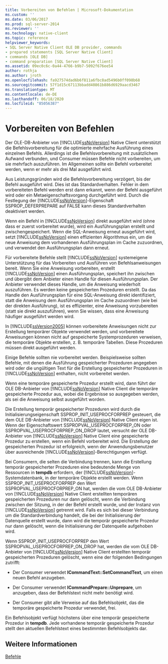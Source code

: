 ```yaml
---
title: Vorbereiten von Befehlen | Microsoft-Dokumentation
ms.custom: ''
ms.date: 03/06/2017
ms.prod: sql-server-2014
ms.reviewer: ''
ms.technology: native-client
ms.topic: reference
helpviewer_keywords:
- SQL Server Native Client OLE DB provider, commands
- prepared statements [SQL Server Native Client]
- commands [OLE DB]
- command preparation [SQL Server Native Client]
ms.assetid: 09ec0c6c-0a44-4766-b9b7-5092f676ee54
author: rothja
ms.author: jroth
ms.openlocfilehash: fa927574dad6b6f811a6fbc8ad5496b0ff098b68
ms.sourcegitcommit: 57f1d15c67113bbadd40861b886d6929aacd3467
ms.translationtype: MT
ms.contentlocale: de-DE
ms.lasthandoff: 06/18/2020
ms.locfileid: "85056387"
---
```

# <a name="preparing-commands"></a>Vorbereiten von Befehlen
  Der OLE-DB-Anbieter von [!INCLUDE[ssNoVersion](../../includes/ssnoversion-md.md)] Native Client unterstützt die Befehlsvorbereitung für die optimierte mehrfache Ausführung eines einzelnen Befehls. Allerdings ist die Befehlsvorbereitung mit zusätzlichem Aufwand verbunden, und Consumer müssen Befehle nicht vorbereiten, um sie mehrfach auszuführen. Im Allgemeinen sollte ein Befehl vorbereitet werden, wenn er mehr als drei Mal ausgeführt wird.  
  
 Aus Leistungsgründen wird die Befehlsvorbereitung verzögert, bis der Befehl ausgeführt wird. Dies ist das Standardverhalten. Fehler in dem vorbereiteten Befehl werden erst dann erkannt, wenn der Befehl ausgeführt wird oder ein Metaeigenschaftsvorgang durchgeführt wird. Durch die Festlegung der [!INCLUDE[ssNoVersion](../../includes/ssnoversion-md.md)]-Eigenschaft SSPROP_DEFERPREPARE auf FALSE kann dieses Standardverhalten deaktiviert werden.  
  
 Wenn ein Befehl in [!INCLUDE[ssNoVersion](../../includes/ssnoversion-md.md)] direkt ausgeführt wird (ohne dass er zuerst vorbereitet wurde), wird ein Ausführungsplan erstellt und zwischengespeichert. Wenn die SQL-Anweisung erneut ausgeführt wird, setzt [!INCLUDE[ssNoVersion](../../includes/ssnoversion-md.md)] einen effizienten Algorithmus ein, um die neue Anweisung dem vorhandenen Ausführungsplan im Cache zuzuordnen, und verwendet den Ausführungsplan dann erneut.  
  
 Für vorbereitete Befehle stellt [!INCLUDE[ssNoVersion](../../includes/ssnoversion-md.md)] systemeigene Unterstützung für das Vorbereiten und Ausführen von Befehlsanweisungen bereit. Wenn Sie eine Anweisung vorbereiten, erstellt [!INCLUDE[ssNoVersion](../../includes/ssnoversion-md.md)] einen Ausführungsplan, speichert ihn zwischen und übergibt dem Anbieter einen Handle für diesen Ausführungsplan. Der Anbieter verwendet dieses Handle, um die Anweisung wiederholt auszuführen. Es werden keine gespeicherten Prozeduren erstellt. Da das Handle den Ausführungsplan für eine SQL-Anweisung direkt identifiziert, statt die Anweisung dem Ausführungsplan im Cache zuzuordnen (wie bei der direkten Ausführung), ist es effizienter, eine Anweisung vorzubereiten (statt sie direkt auszuführen), wenn Sie wissen, dass eine Anweisung häufiger ausgeführt werden wird.  
  
 In [!INCLUDE[ssVersion2005](../../includes/ssversion2005-md.md)] können vorbereitete Anweisungen nicht zur Erstellung temporärer Objekte verwendet werden, und vorbereitete Anweisungen können nicht auf gespeicherte Systemprozeduren verweisen, die temporäre Objekte erstellen, z. B. temporäre Tabellen. Diese Prozeduren müssen direkt ausgeführt werden.  
  
 Einige Befehle sollten nie vorbereitet werden. Beispielsweise sollten Befehle, mit denen die Ausführung gespeicherter Prozeduren angegeben wird oder die ungültigen Text für die Erstellung gespeicherter Prozeduren in [!INCLUDE[ssNoVersion](../../includes/ssnoversion-md.md)] enthalten, nicht vorbereitet werden.  
  
 Wenn eine temporäre gespeicherte Prozedur erstellt wird, dann führt der OLE DB-Anbieter von [!INCLUDE[ssNoVersion](../../includes/ssnoversion-md.md)] Native Client die temporäre gespeicherte Prozedur aus, wobei die Ergebnisse so ausgegeben werden, als sei die Anweisung selbst ausgeführt worden.  
  
 Die Erstellung temporär gespeicherter Prozeduren wird durch die Initialisierungseigenschaft SSPROP_INIT_USEPROCFORPREP gesteuert, die dem OLE DB-Anbieter von [!INCLUDE[ssNoVersion](../../includes/ssnoversion-md.md)] Native Client eigen ist. Wenn der Eigenschaftswert SSPROPVAL_USEPROCFORPREP_ON oder SSPROPVAL_USEPROCFORPREP_ON_DROP lautet, versucht der OLE DB-Anbieter von [!INCLUDE[ssNoVersion](../../includes/ssnoversion-md.md)] Native Client eine gespeicherte Prozedur zu erstellen, wenn ein Befehl vorbereitet wird. Die Erstellung der gespeicherten Prozedur ist erfolgreich, wenn der Anwendungsbenutzer über ausreichende [!INCLUDE[ssNoVersion](../../includes/ssnoversion-md.md)]-Berechtigungen verfügt.  
  
 Bei Consumern, die selten die Verbindung trennen, kann die Erstellung temporär gespeicherter Prozeduren eine bedeutende Menge von Ressourcen in **tempdb** erfordern, der [!INCLUDE[ssNoVersion](../../includes/ssnoversion-md.md)]-Systemdatenbank, in der temporäre Objekte erstellt werden. Wenn SSPROP_INIT_USEPROCFORPREP den Wert SSPROPVAL_USEPROCFORPREP_ON hat, werden die vom OLE DB-Anbieter von [!INCLUDE[ssNoVersion](../../includes/ssnoversion-md.md)] Native Client erstellten temporären gespeicherten Prozeduren nur dann gelöscht, wenn die Verbindung zwischen der Sitzung, in der der Befehl erstellt wurde, und der Instanz von [!INCLUDE[ssNoVersion](../../includes/ssnoversion-md.md)] getrennt wird. Falls es sich bei dieser Verbindung um die Standardverbindung handelt, die bei der Initialisierung der Datenquelle erstellt wurde, dann wird die temporär gespeicherte Prozedur nur dann gelöscht, wenn die Initialisierung der Datenquelle aufgehoben wird.  
  
 Wenn SSPROP_INIT_USEPROCFORPREP den Wert SSPROPVAL_USEPROCFORPREP_ON_DROP hat, werden die vom OLE DB-Anbieter von [!INCLUDE[ssNoVersion](../../includes/ssnoversion-md.md)] Native Client erstellten temporär gespeicherten Prozeduren gelöscht, wenn eine der folgenden Bedingungen zutrifft:  
  
-   Der Consumer verwendet **ICommandText::SetCommandText**, um einen neuen Befehl anzugeben.  
  
-   Der Consumer verwendet **ICommandPrepare::Unprepare**, um anzugeben, dass der Befehlstext nicht mehr benötigt wird.  
  
-   Der Consumer gibt alle Verweise auf das Befehlsobjekt, das die temporäre gespeicherte Prozedur verwendet, frei.  
  
 Ein Befehlsobjekt verfügt höchstens über eine temporär gespeicherte Prozedur in **tempdb**. Jede vorhandene temporär gespeicherte Prozedur stellt den aktuellen Befehlstext eines bestimmten Befehlsobjekts dar.  
  
## <a name="see-also"></a>Weitere Informationen  
 [Befehle](commands.md)  
  
  
